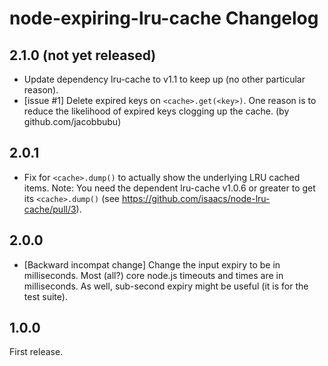 # node-expiring-lru-cache Changelog

## 2.1.0 (not yet released)

- Update dependency lru-cache to v1.1 to keep up (no other particular reason).
- [issue #1] Delete expired keys on `<cache>.get(<key>)`. One reason is to
  reduce the likelihood of expired keys clogging up the cache.
  (by github.com/jacobbubu)


## 2.0.1

- Fix for `<cache>.dump()` to actually show the underlying LRU cached items.
  Note: You need the dependent lru-cache v1.0.6 or greater to get
  its `<cache>.dump()` (see <https://github.com/isaacs/node-lru-cache/pull/3>).


## 2.0.0

- [Backward incompat change] Change the input expiry to be in milliseconds.
  Most (all?) core node.js timeouts and times are in milliseconds. As well,
  sub-second expiry might be useful (it is for the test suite).


## 1.0.0

First release.
